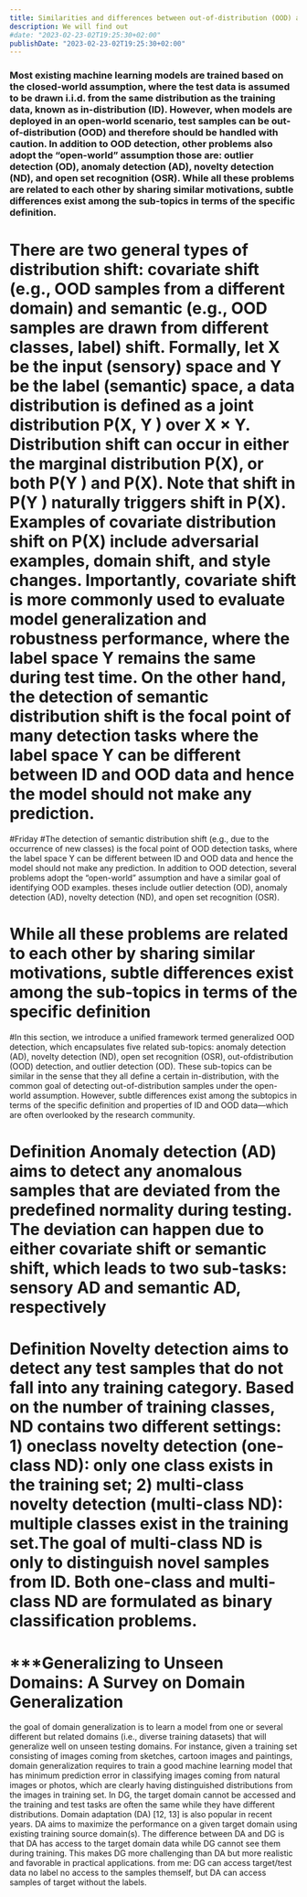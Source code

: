 ```yaml
---
title: Similarities and differences between out-of-distribution (OOD) and other neighboring problems
description: We will find out
#date: "2023-02-23-02T19:25:30+02:00"
publishDate: "2023-02-23-02T19:25:30+02:00"
---
```



### Most existing machine learning models are trained based on the closed-world assumption, where the test data is assumed to be drawn i.i.d. from the same distribution as the training data, known as in-distribution (ID). However, when models are deployed in an open-world scenario, test samples can be out-of-distribution (OOD) and therefore should be handled with caution. In addition to OOD detection, other problems also adopt the “open-world” assumption those are: outlier detection (OD), anomaly detection (AD), novelty detection (ND), and open set recognition (OSR). While all these problems are related to each other by sharing similar motivations, subtle differences exist among the sub-topics in terms of the specific definition.

# There are two general types of distribution shift: covariate shift (e.g., OOD samples from a different domain) and semantic (e.g., OOD samples are drawn from different classes, label) shift. Formally, let X be the input (sensory) space and Y be the label (semantic) space, a data distribution is defined as a joint distribution P(X, Y ) over X × Y. Distribution shift can occur in either the marginal distribution P(X), or both P(Y ) and P(X). Note that shift in P(Y ) naturally triggers shift in P(X). Examples of covariate distribution shift on P(X) include adversarial examples, domain shift, and style changes. Importantly, covariate shift is more commonly used to evaluate model generalization and robustness performance, where the label space Y remains the same during test time. On the other hand, the detection of semantic distribution shift is the focal point of many detection tasks where the label space Y can be different between ID and OOD data and hence the model should not make any prediction.

#Friday
#The detection of semantic distribution shift (e.g., due to
the occurrence of new classes) is the focal point of OOD
detection tasks, where the label space Y can be different
between ID and OOD data and hence the model should not
make any prediction. In addition to OOD detection, several
problems adopt the “open-world” assumption and have a
similar goal of identifying OOD examples. theses include outlier detection (OD), anomaly detection (AD), novelty detection (ND), and open set recognition (OSR).
# While all these problems are related to each other by sharing similar motivations, subtle differences exist among the sub-topics in terms of the specific definition
#In this section, we introduce a
unified framework termed generalized OOD detection, which
encapsulates five related sub-topics: anomaly detection (AD),
novelty detection (ND), open set recognition (OSR), out-ofdistribution (OOD) detection, and outlier detection (OD).
These sub-topics can be similar in the sense that they all
define a certain in-distribution, with the common goal of
detecting out-of-distribution samples under the open-world
assumption. However, subtle differences exist among the subtopics in terms of the specific definition and properties of ID
and OOD data—which are often overlooked by the research
community.

# Definition Anomaly detection (AD) aims to detect any anomalous samples that are deviated from the predefined normality during testing. The deviation can happen due to either covariate shift or semantic shift, which leads to two sub-tasks: sensory AD and semantic AD, respectively
# Definition Novelty detection aims to detect any test samples that do not fall into any training category. Based on the number of training classes, ND contains two different settings: 1) oneclass novelty detection (one-class ND): only one class exists in the training set; 2) multi-class novelty detection (multi-class ND): multiple classes exist in the training set.The goal of multi-class ND is only to distinguish novel samples from ID. Both one-class and multi-class ND are formulated as binary classification problems.
# ***Generalizing to Unseen Domains: A Survey on Domain Generalization
the goal of domain generalization is to learn a
model from one or several different but related domains (i.e.,
diverse training datasets) that will generalize well on unseen
testing domains. For instance, given a training set consisting of images coming from sketches, cartoon images and
paintings, domain generalization requires to train a good
machine learning model that has minimum prediction error
in classifying images coming from natural images or photos,
which are clearly having distinguished distributions from
the images in training set.  In
DG, the target domain cannot be accessed and the training
and test tasks are often the same while they have different
distributions. Domain adaptation (DA) [12, 13] is also popular in recent years. DA aims to maximize the performance on a given
target domain using existing training source domain(s). The
difference between DA and DG is that DA has access to
the target domain data while DG cannot see them during
training. This makes DG more challenging than DA but
more realistic and favorable in practical applications. from me: DG can access target/test 
data no label no access to the samples themself, but DA can access samples of target without the labels.